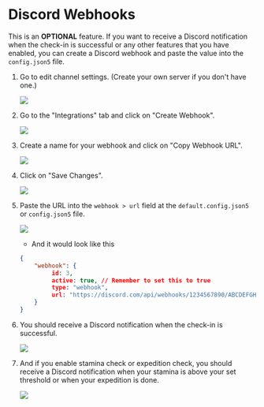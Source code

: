 # Discord Webhooks
This is an **OPTIONAL** feature. If you want to receive a Discord notification when the check-in is successful or any other features that you have enabled, you can create a Discord webhook and paste the value into the `config.json5` file.

1. Go to edit channel settings. (Create your own server if you don't have one.)

   ![](https://i.imgur.com/FWfK3My.png)

2. Go to the "Integrations" tab and click on "Create Webhook".

   ![](https://i.imgur.com/DnELZJl.png)

3. Create a name for your webhook and click on "Copy Webhook URL".

   ![](https://i.imgur.com/AkfTTBB.png)

4. Click on "Save Changes".

   ![](https://i.imgur.com/KFYeonU.png)

5. Paste the URL into the `webhook > url` field at the `default.config.json5` or `config.json5` file.

   ![](https://github.com/torikushiii/hoyolab-auto/assets/21153445/ed9960b4-447e-450a-860e-ae49b0610bcf)

   - And it would look like this
   ```json
   {
       "webhook": {
            id: 3,
            active: true, // Remember to set this to true
            type: "webhook",
            url: "https://discord.com/api/webhooks/1234567890/ABCDEFGHIJKLMN1234567890"
       }
   }
   ```
6. You should receive a Discord notification when the check-in is successful.

   ![](https://github.com/torikushiii/hoyolab-auto/assets/21153445/5c60a56a-f6ee-4d8e-b6ac-4b1df91866ae)

7. And if you enable stamina check or expedition check, you should receive a Discord notification when your stamina is above your set threshold or when your expedition is done.

   ![](https://github.com/torikushiii/hoyolab-auto/assets/21153445/a9a39b9a-e2aa-46ce-b8bc-ffce5341ada5)